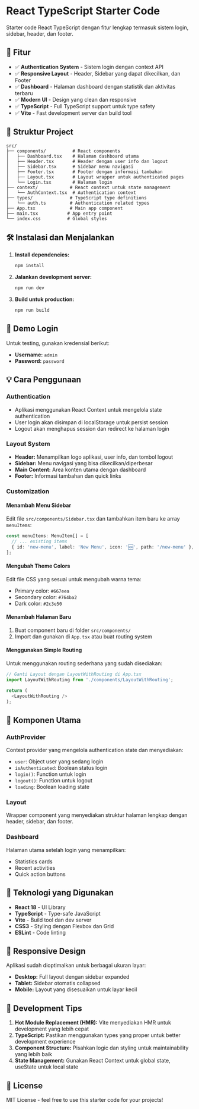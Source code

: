 # React TypeScript Starter Code

Starter code React TypeScript dengan fitur lengkap termasuk sistem login, sidebar, header, dan footer.

## 🚀 Fitur

- ✅ **Authentication System** - Sistem login dengan context API
- ✅ **Responsive Layout** - Header, Sidebar yang dapat dikecilkan, dan Footer
- ✅ **Dashboard** - Halaman dashboard dengan statistik dan aktivitas terbaru
- ✅ **Modern UI** - Design yang clean dan responsive
- ✅ **TypeScript** - Full TypeScript support untuk type safety
- ✅ **Vite** - Fast development server dan build tool

## 📁 Struktur Project

```
src/
├── components/          # React components
│   ├── Dashboard.tsx    # Halaman dashboard utama
│   ├── Header.tsx       # Header dengan user info dan logout
│   ├── Sidebar.tsx      # Sidebar menu navigasi
│   ├── Footer.tsx       # Footer dengan informasi tambahan
│   ├── Layout.tsx       # Layout wrapper untuk authenticated pages
│   └── Login.tsx        # Halaman login
├── context/            # React context untuk state management
│   └── AuthContext.tsx  # Authentication context
├── types/              # TypeScript type definitions
│   └── auth.ts         # Authentication related types
├── App.tsx             # Main app component
├── main.tsx           # App entry point
└── index.css          # Global styles
```

## 🛠️ Instalasi dan Menjalankan

1. **Install dependencies:**
   ```bash
   npm install
   ```

2. **Jalankan development server:**
   ```bash
   npm run dev
   ```

3. **Build untuk production:**
   ```bash
   npm run build
   ```

## 🔐 Demo Login

Untuk testing, gunakan kredensial berikut:
- **Username:** `admin`
- **Password:** `password`

## 💡 Cara Penggunaan

### Authentication
- Aplikasi menggunakan React Context untuk mengelola state authentication
- User login akan disimpan di localStorage untuk persist session
- Logout akan menghapus session dan redirect ke halaman login

### Layout System
- **Header:** Menampilkan logo aplikasi, user info, dan tombol logout
- **Sidebar:** Menu navigasi yang bisa dikecilkan/diperbesar
- **Main Content:** Area konten utama dengan dashboard
- **Footer:** Informasi tambahan dan quick links

### Customization

#### Menambah Menu Sidebar
Edit file `src/components/Sidebar.tsx` dan tambahkan item baru ke array `menuItems`:

```typescript
const menuItems: MenuItem[] = [
  // ... existing items
  { id: 'new-menu', label: 'New Menu', icon: '🆕', path: '/new-menu' },
];
```

#### Mengubah Theme Colors
Edit file CSS yang sesuai untuk mengubah warna tema:
- Primary color: `#667eea`
- Secondary color: `#764ba2`
- Dark color: `#2c3e50`

#### Menambah Halaman Baru
1. Buat component baru di folder `src/components/`
2. Import dan gunakan di `App.tsx` atau buat routing system

#### Menggunakan Simple Routing
Untuk menggunakan routing sederhana yang sudah disediakan:

```typescript
// Ganti Layout dengan LayoutWithRouting di App.tsx
import LayoutWithRouting from './components/LayoutWithRouting';

return (
  <LayoutWithRouting />
);
```

## 🎨 Komponen Utama

### AuthProvider
Context provider yang mengelola authentication state dan menyediakan:
- `user`: Object user yang sedang login
- `isAuthenticated`: Boolean status login
- `login()`: Function untuk login
- `logout()`: Function untuk logout
- `loading`: Boolean loading state

### Layout
Wrapper component yang menyediakan struktur halaman lengkap dengan header, sidebar, dan footer.

### Dashboard
Halaman utama setelah login yang menampilkan:
- Statistics cards
- Recent activities
- Quick action buttons

## 🔧 Teknologi yang Digunakan

- **React 18** - UI Library
- **TypeScript** - Type-safe JavaScript
- **Vite** - Build tool dan dev server
- **CSS3** - Styling dengan Flexbox dan Grid
- **ESLint** - Code linting

## 📱 Responsive Design

Aplikasi sudah dioptimalkan untuk berbagai ukuran layar:
- **Desktop:** Full layout dengan sidebar expanded
- **Tablet:** Sidebar otomatis collapsed
- **Mobile:** Layout yang disesuaikan untuk layar kecil

## 🚀 Development Tips

1. **Hot Module Replacement (HMR):** Vite menyediakan HMR untuk development yang lebih cepat
2. **TypeScript:** Pastikan menggunakan types yang proper untuk better development experience
3. **Component Structure:** Pisahkan logic dan styling untuk maintainability yang lebih baik
4. **State Management:** Gunakan React Context untuk global state, useState untuk local state

## 📄 License

MIT License - feel free to use this starter code for your projects!